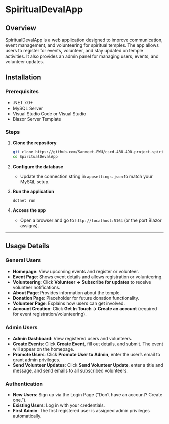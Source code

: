 # SpiritualDevalApp

## Overview

SpiritualDevalApp is a web application designed to improve communication, event management, and volunteering for spiritual temples. The app allows users to register for events, volunteer, and stay updated on temple activities. It also provides an admin panel for managing users, events, and volunteer updates.

## Installation

### Prerequisites
- .NET 7.0+
- MySQL Server
- Visual Studio Code or Visual Studio
- Blazor Server Template

### Steps
1. **Clone the repository**
   ```bash
   git clone https://github.com/Sanmeet-EWU/cscd-488-490-project-spiritual-deval/
   cd SpiritualDevalApp
   ```

2. **Configure the database**
   - Update the connection string in `appsettings.json` to match your MySQL setup.

3. **Run the application**
   ```bash
   dotnet run
   ```

4. **Access the app**
   - Open a browser and go to `http://localhost:5164` (or the port Blazor assigns).

---

## Usage Details

### General Users
- **Homepage**: View upcoming events and register or volunteer.
- **Event Page**: Shows event details and allows registration or volunteering.
- **Volunteering**: Click **Volunteer → Subscribe for updates** to receive volunteer notifications.
- **About Page**: Provides information about the temple.
- **Donation Page**: Placeholder for future donation functionality.
- **Volunteer Page**: Explains how users can get involved.
- **Account Creation**: Click **Get In Touch → Create an account** (required for event registration/volunteering).

### Admin Users
- **Admin Dashboard**: View registered users and volunteers.
- **Create Events**: Click **Create Event**, fill out details, and submit. The event will appear on the homepage.
- **Promote Users**: Click **Promote User to Admin**, enter the user’s email to grant admin privileges.
- **Send Volunteer Updates**: Click **Send Volunteer Update**, enter a title and message, and send emails to all subscribed volunteers.

### Authentication
- **New Users**: Sign up via the Login Page (“Don’t have an account? Create one.”).
- **Existing Users**: Log in with your credentials.
- **First Admin**: The first registered user is assigned admin privileges automatically.
